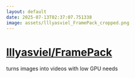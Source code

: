 ```yaml
---
layout: default
date: 2025-07-13T02:37:07.751338
image: assets/lllyasviel_FramePack_cropped.png
---
```


# [lllyasviel/FramePack](https://github.com/lllyasviel/FramePack)

turns images into videos with low GPU needs
